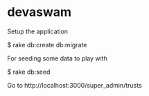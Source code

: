 devaswam
========

Setup the application

$ rake db:create db:migrate

For seeding some data to play with

$ rake db:seed

Go to http://localhost:3000/super_admin/trusts




